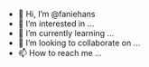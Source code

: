 - 👋 Hi, I’m @faniehans
- 👀 I’m interested in ...
- 🌱 I’m currently learning ...
- 💞️ I’m looking to collaborate on ...
- 📫 How to reach me ...

<!---
faniehans/faniehans is a ✨ special ✨ repository because its `README.md` (this file) appears on your GitHub profile.
You can click the Preview link to take a look at your changes.
--->
